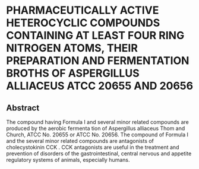 # PHARMACEUTICALLY ACTIVE HETEROCYCLIC COMPOUNDS CONTAINING AT LEAST FOUR RING NITROGEN ATOMS, THEIR PREPARATION AND FERMENTATION BROTHS OF ASPERGILLUS ALLIACEUS ATCC 20655 AND 20656

## Abstract
The compound having Formula I and several minor related compounds are produced by the aerobic fermenta tion of Aspergillus alliaceus Thom and Church, ATCC No. 20655 or ATCC No. 20656. The compound of Formula I and the several minor related compounds are antagonists of cholecystokinin CCK . CCK antagonists are useful in the treatment and prevention of disorders of the gastrointestinal, central nervous and appetite regulatory systems of animals, especially humans.